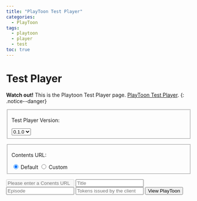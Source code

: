 ```yaml
---
title: "PlayToon Test Player"
categories:
  - PlayToon
tags:  
  - playtoon
  - player
  - test
toc: true
---
```


# Test Player
<!-- Html 문법과 markdown 문법 섞임 -->
**Watch out!** This is the Playtoon Test Player page. [PlayToon Test Player](#test-player).
{: .notice--danger}

<form id="formPlayerVersion">
  <fieldset>
  <p>Test Player Version:</p>
    <select name="version" >
      <!-- <option value="none">=== Select ===</option> -->
      <!-- <option value="testplayer_020">0.2.0</option> -->
      <option value="testplayer_010" selected>0.1.0</option>
    </select>
  </fieldset>
</form>

<form id="formContentsUrl">
  <fieldset>
    <p>Contents URL:</p>
    <div>
      <input type="radio" id="Default" name="contact" value="Default" onclick="SetTargetRadioCustomUrl('Default')" checked> Default
      <label for="Default"></label>
      <input type="radio" id="Custom" name="contact" value="Custom" onclick="SetTargetRadioCustomUrl('Custom')"> Custom
      <label for="Custom" ></label>
    </div>
  </fieldset>
</form>

<form id="formInputInfo" action="javascript:;" onsubmit="return PlayToonSubmit(this);">
    <input id="custom-url" name="customUrl" type="text" placeholder="Please enter a Conents URL" disabled required />
    <input id="title" type="text" placeholder="Title" list="title-list" required />
    <datalist id="title-list">
        <option value="Title_Sample"></option>
    </datalist>
    <input id="episode" type="text" placeholder="Episode" list="episode-list" required />
    <datalist id="episode-list">
        <option value="Episode1"></option>
    </datalist>
    <input id="token" type="text" placeholder="Tokens issued by the client" required />
    <button type="submit" id="show-selected" class="btn btn--info">View PlayToon</button>
</form>

<script charset="UTF-8" type="text/javascript">
  String.prototype.format = function() {
    var formatted = this;
    for (var i = 0; i < arguments.length; i++) {
        var regexp = new RegExp('\\{'+i+'\\}', 'gi');
        formatted = formatted.replace(regexp, arguments[i]);
    }
    return formatted;
  }  
  function GetPlayerUrl(playerVersion){
    switch (playerVersion) {
      case "testplayer_010":
        return "{{site.data.playtoon-urls.player.testplayer_010}}";
      case "testplayer_020":
        return "{{site.data.playtoon-urls.player.testplayer_020}}";
      default:
        return "";
    }
  }
  function GetContentsUrl(theForm, selectedCustomUrl, playerVersion){
    if(selectedCustomUrl == "Custom"){
      return theForm.elements["custom-url"].value;
    }
    else{
      switch (playerVersion) {
      case "testplayer_010":
        return "{{site.data.playtoon-urls.contents.contents_010}}";
      case "testplayer_020":
        return "{{site.data.playtoon-urls.contents.contents_020}}";
      default:
        return "";
        }
      }
  }
  function SetTargetRadioCustomUrl(currentRadio){
    let isCustomUrl = currentRadio == "Custom";
    if(isCustomUrl == false){
      formInputInfo.customUrl.value = "";
    }
    formInputInfo.customUrl.disabled = !isCustomUrl;
    formInputInfo.customUrl.required = isCustomUrl;
  }
  function PlayToonSubmit(theForm){
    let playerRootUrl = "{{site.data.playtoon-urls.player.root}}";
    let token = theForm.elements["token"].value;
    let title = theForm.elements["title"].value;
    let episode = theForm.elements["episode"].value;
    for(let i=1; i < formContentsUrl.elements.length; ++i){
      if(formContentsUrl.elements[i].checked){
        var selectedCustomUrl = formContentsUrl.elements[i].value;
      }
    }
    for(let i=1; i < formPlayerVersion.elements.length; ++i){
      var playerVersion = formPlayerVersion.elements[i].value;
      var playerUrl = GetPlayerUrl(playerVersion)
      var contentsUrl = GetContentsUrl(theForm, selectedCustomUrl, playerVersion)
    }
    if(playerVersion == "testplayer_010"){
      var url = "{0}?token={1}?title={2}?episode={3}?c_url={4}".format(playerUrl, token, title, episode, contentsUrl);
    }
    else{
      var url = "{0}?token={1}&title={2}&episode={3}&c_url={4}".format(playerUrl, token, title, episode, contentsUrl);
    }
    // alert(url);
    location.href=url;
  }
</script>
